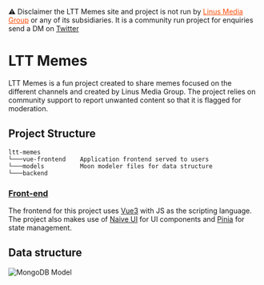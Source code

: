 ⚠️<span> Disclaimer the LTT Memes site and project is not run by <a style="color: #fa4d09" href="https://linusmediagroup.com/">Linus Media Group</a> or any of its subsidiaries. It is a community run project for enquiries send a DM on <a href="https://twitter.com/nagsterNL">Twitter</a></span>

# LTT Memes

LTT Memes is a fun project created to share memes focused on the different channels and created by Linus Media Group. The project relies on community support to report unwanted content so that it is flagged for moderation.

## Project Structure

```
ltt-memes
└───vue-frontend    Application frontend served to users
└───models          Moon modeler files for data structure
└───backend
```

### [Front-end](./vue-frontend/README.md)

The frontend for this project uses [Vue3](https://vuejs.org/) with JS as the scripting language. The project also makes use of [Naive UI](https://www.naiveui.com/en-US/dark) for UI components and [Pinia](https://pinia.vuejs.org/) for state management.

## Data structure

![MongoDB Model](https://i.imgur.com/o8cv9kX.png)
